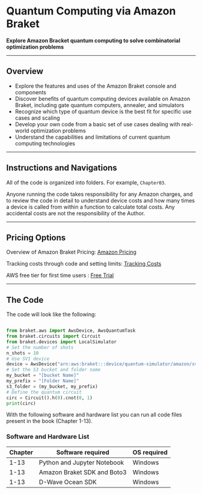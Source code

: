 

# Quantum Computing via Amazon Braket


**Explore Amazon Bracket quantum computing to solve combinatorial optimization problems**

----

## Overview

* Explore the features and uses of the Amazon Braket console and components
* Discover benefits of quantum computing devices available on Amazon Braket, including gate quantum computers, annealer, and simulators
* Recognize which type of quantum device is the best fit for specific use cases and scaling
* Develop your own code from a basic set of use cases dealing with real-world optimization problems
* Understand the capabilities and limitations of current quantum computing technologies



----

## Instructions and Navigations
All of the code is organized into folders. For example, `Chapter03`.

Anyone running the code takes responsibility for any Amazon charges, and to review the code in detail to understand device costs and how many times a device is called from within a function to calculate total costs. Any accidental costs are not the responsibility of the Author.

-----


## Pricing Options

 Overview of Amazon Braket Pricing: [Amazon Pricing](https://aws.amazon.com/braket/pricing/)
 
 Tracking costs through code and setting limits: [Tracking Costs](https://docs.aws.amazon.com/braket/latest/developerguide/braket-pricing.html)
 
 AWS free tier for first time users : [Free Trial](https://aws.amazon.com/braket/pricing/?loc=ft#AWS_Free_Tier)

-----

## The Code

The code will look like the following:
```Python

from braket.aws import AwsDevice, AwsQuantumTask
from braket.circuits import Circuit
from braket.devices import LocalSimulator
# Set the number of shots 
n_shots = 10
# Use SV1 device
device = AwsDevice("arn:aws:braket:::device/quantum-simulator/amazon/sv1")
# Set the S3 bucket and folder name
my_bucket = "[bucket Name]" 
my_prefix = "[Folder Name]" 
s3_folder = (my_bucket, my_prefix)
# Define the quantum circuit
circ = Circuit().h(0).cnot(0, 1)
print(circ)
```



With the following software and hardware list you can run all code files present in the book (Chapter 1-13).

### Software and Hardware List

| Chapter  | Software required                   | OS required                        |
| -------- | ------------------------------------| -----------------------------------|
| 1-13        | Python and Jupyter Notebook                   | Windows |
| 1-13       | Amazon Braket SDK and Boto3             | Windows |
| 1-13        | D-Wave Ocean SDK             | Windows |



